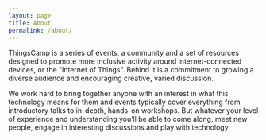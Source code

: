 ```yaml
---
layout: page
title: About
permalink: /about/
---
```


ThingsCamp is a series of events, a community and a set of resources designed to promote more inclusive activity around internet-connected devices, or the “Internet of Things”. Behind it is a commitment to growing a diverse audience and encouraging creative, varied discussion.

We work hard to bring together anyone with an interest in what this technology means for them and events typically cover everything from introductory talks to in-depth, hands-on workshops. But whatever your level of experience and understanding you’ll be able to come along, meet new people, engage in interesting discussions and play with technology.